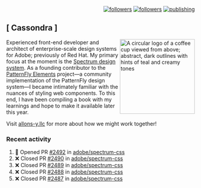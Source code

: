 <p align="right"><a rel="me" href="https://front-end.social/@castastrophe">
    <img alt="followers" title="Follow me on Mastodon" src="https://img.shields.io/mastodon/follow/109297102751309835?domain=https%3A%2F%2Ffront-end.social&label=Follow&logo=mastodon&logoColor=white&style=for-the-badge&labelColor=008080&color=006969"/></a>
  <a href="https://codepen.io/castastrophe/">
    <img alt="followers" title="Follow me on CodePen" src="https://img.shields.io/badge/16-1?color=640464&labelColor=7c007c&style=for-the-badge&logo=codepen&label=Follow"/></a>
<a href="https://castastrophe.medium.com/">
    <img alt="publishing" title="View articles on Medium" src="https://img.shields.io/badge/107-1?color=666&labelColor=444&label=subscribe&logo=medium&logoColor=white&style=for-the-badge"/></a>
</p>

## [&nbsp;Cassondra&nbsp;]

<img align="right" src="https://github-production-user-asset-6210df.s3.amazonaws.com/1840295/253016758-ba468774-1cd3-42c2-8f43-947b5eeb5edf.png" height="200" alt="A circular logo of a coffee cup viewed from above; abstract, dark outlines with hints of teal and creamy tones">

Experienced front-end developer and architect of enterprise-scale design systems for Adobe; previously of Red Hat. My primary focus at the moment is the [Spectrum design system](https://github.com/adobe/spectrum-css). As a founding contributor to the [PatternFly&nbsp;Elements](https://github.com/patternfly/patternfly-elements) project&mdash;a community implementation of the PatternFly design system&mdash;I became intimately familiar with the nuances of styling web components. To this end, I have been compiling a book with my learnings and hope to make it available later this year.

Visit [allons-y.llc](http://allons-y.llc/) for more about how we might work together!

### Recent activity

<!--START_SECTION:activity-->
1. 💪 Opened PR [#2492](https://github.com/adobe/spectrum-css/pull/2492) in [adobe/spectrum-css](https://github.com/adobe/spectrum-css)
2. ❌ Closed PR [#2490](https://github.com/adobe/spectrum-css/pull/2490) in [adobe/spectrum-css](https://github.com/adobe/spectrum-css)
3. ❌ Closed PR [#2489](https://github.com/adobe/spectrum-css/pull/2489) in [adobe/spectrum-css](https://github.com/adobe/spectrum-css)
4. ❌ Closed PR [#2488](https://github.com/adobe/spectrum-css/pull/2488) in [adobe/spectrum-css](https://github.com/adobe/spectrum-css)
5. ❌ Closed PR [#2487](https://github.com/adobe/spectrum-css/pull/2487) in [adobe/spectrum-css](https://github.com/adobe/spectrum-css)
<!--END_SECTION:activity-->
